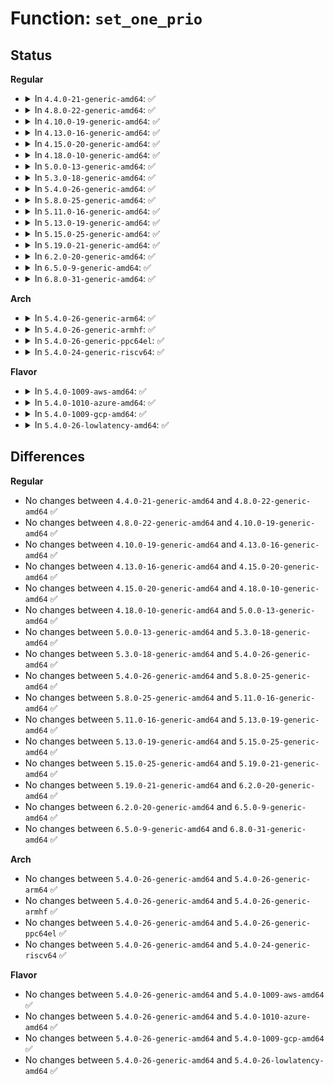# Function: <code>set_one_prio</code>

## Status
<b>Regular</b>
<ul>
<li>
<details>
<summary>In <code>4.4.0-21-generic-amd64</code>: ✅</summary>

```c
int set_one_prio(struct task_struct * p, int niceval, int error)
```

```json
{
  "name": "set_one_prio",
  "collision_type": "Unique Static",
  "inline_type": "No",
  "funcs": [
    {
      "addr": 18446744071579444352,
      "name": "set_one_prio",
      "external": false,
      "loc": "kernel/sys.c:151",
      "file": "kernel/sys.c",
      "inline": "seen, unknown",
      "caller_inline": [],
      "caller_func": [
        "kernel/sys.c:SyS_setpriority",
        "kernel/sys.c:SyS_setpriority",
        "kernel/sys.c:SyS_setpriority"
      ]
    }
  ],
  "symbols": [
    {
      "addr": 18446744071579444352,
      "name": "set_one_prio",
      "section": ".text",
      "bind": "STB_LOCAL",
      "size": 167
    }
  ]
}
```
</details>
</li>
<li>
<details>
<summary>In <code>4.8.0-22-generic-amd64</code>: ✅</summary>

```c
int set_one_prio(struct task_struct * p, int niceval, int error)
```

```json
{
  "name": "set_one_prio",
  "collision_type": "Unique Static",
  "inline_type": "No",
  "funcs": [
    {
      "addr": 18446744071579456992,
      "name": "set_one_prio",
      "external": false,
      "loc": "kernel/sys.c:151",
      "file": "kernel/sys.c",
      "inline": "seen, unknown",
      "caller_inline": [],
      "caller_func": [
        "kernel/sys.c:SyS_setpriority",
        "kernel/sys.c:SyS_setpriority",
        "kernel/sys.c:SyS_setpriority"
      ]
    }
  ],
  "symbols": [
    {
      "addr": 18446744071579456992,
      "name": "set_one_prio",
      "section": ".text",
      "bind": "STB_LOCAL",
      "size": 167
    }
  ]
}
```
</details>
</li>
<li>
<details>
<summary>In <code>4.10.0-19-generic-amd64</code>: ✅</summary>

```c
int set_one_prio(struct task_struct * p, int niceval, int error)
```

```json
{
  "name": "set_one_prio",
  "collision_type": "Unique Static",
  "inline_type": "No",
  "funcs": [
    {
      "addr": 18446744071579477456,
      "name": "set_one_prio",
      "external": false,
      "loc": "kernel/sys.c:151",
      "file": "kernel/sys.c",
      "inline": "seen, unknown",
      "caller_inline": [],
      "caller_func": [
        "kernel/sys.c:SyS_setpriority",
        "kernel/sys.c:SyS_setpriority",
        "kernel/sys.c:SyS_setpriority"
      ]
    }
  ],
  "symbols": [
    {
      "addr": 18446744071579477456,
      "name": "set_one_prio",
      "section": ".text",
      "bind": "STB_LOCAL",
      "size": 167
    }
  ]
}
```
</details>
</li>
<li>
<details>
<summary>In <code>4.13.0-16-generic-amd64</code>: ✅</summary>

```c
int set_one_prio(struct task_struct * p, int niceval, int error)
```

```json
{
  "name": "set_one_prio",
  "collision_type": "Unique Static",
  "inline_type": "No",
  "funcs": [
    {
      "addr": 18446744071579465616,
      "name": "set_one_prio",
      "external": false,
      "loc": "kernel/sys.c:158",
      "file": "kernel/sys.c",
      "inline": "seen, unknown",
      "caller_inline": [],
      "caller_func": [
        "kernel/sys.c:SyS_setpriority",
        "kernel/sys.c:SyS_setpriority",
        "kernel/sys.c:SyS_setpriority"
      ]
    }
  ],
  "symbols": [
    {
      "addr": 18446744071579465616,
      "name": "set_one_prio",
      "section": ".text",
      "bind": "STB_LOCAL",
      "size": 170
    }
  ]
}
```
</details>
</li>
<li>
<details>
<summary>In <code>4.15.0-20-generic-amd64</code>: ✅</summary>

```c
int set_one_prio(struct task_struct * p, int niceval, int error)
```

```json
{
  "name": "set_one_prio",
  "collision_type": "Unique Static",
  "inline_type": "No",
  "funcs": [
    {
      "addr": 18446744071579493504,
      "name": "set_one_prio",
      "external": false,
      "loc": "kernel/sys.c:165",
      "file": "kernel/sys.c",
      "inline": "seen, unknown",
      "caller_inline": [],
      "caller_func": [
        "kernel/sys.c:SyS_setpriority",
        "kernel/sys.c:SyS_setpriority",
        "kernel/sys.c:SyS_setpriority"
      ]
    }
  ],
  "symbols": [
    {
      "addr": 18446744071579493504,
      "name": "set_one_prio",
      "section": ".text",
      "bind": "STB_LOCAL",
      "size": 170
    }
  ]
}
```
</details>
</li>
<li>
<details>
<summary>In <code>4.18.0-10-generic-amd64</code>: ✅</summary>

```c
int set_one_prio(struct task_struct * p, int niceval, int error)
```

```json
{
  "name": "set_one_prio",
  "collision_type": "Unique Static",
  "inline_type": "No",
  "funcs": [
    {
      "addr": 18446744071579513632,
      "name": "set_one_prio",
      "external": false,
      "loc": "kernel/sys.c:172",
      "file": "kernel/sys.c",
      "inline": "seen, unknown",
      "caller_inline": [],
      "caller_func": [
        "kernel/sys.c:__ia32_sys_setpriority",
        "kernel/sys.c:__ia32_sys_setpriority",
        "kernel/sys.c:__ia32_sys_setpriority",
        "kernel/sys.c:__x64_sys_setpriority",
        "kernel/sys.c:__x64_sys_setpriority",
        "kernel/sys.c:__x64_sys_setpriority"
      ]
    }
  ],
  "symbols": [
    {
      "addr": 18446744071579513632,
      "name": "set_one_prio",
      "section": ".text",
      "bind": "STB_LOCAL",
      "size": 167
    }
  ]
}
```
</details>
</li>
<li>
<details>
<summary>In <code>5.0.0-13-generic-amd64</code>: ✅</summary>

```c
int set_one_prio(struct task_struct * p, int niceval, int error)
```

```json
{
  "name": "set_one_prio",
  "collision_type": "Unique Static",
  "inline_type": "No",
  "funcs": [
    {
      "addr": 18446744071579549488,
      "name": "set_one_prio",
      "external": false,
      "loc": "kernel/sys.c:172",
      "file": "kernel/sys.c",
      "inline": "seen, unknown",
      "caller_inline": [],
      "caller_func": [
        "kernel/sys.c:__ia32_sys_setpriority",
        "kernel/sys.c:__ia32_sys_setpriority",
        "kernel/sys.c:__ia32_sys_setpriority",
        "kernel/sys.c:__x64_sys_setpriority",
        "kernel/sys.c:__x64_sys_setpriority",
        "kernel/sys.c:__x64_sys_setpriority"
      ]
    }
  ],
  "symbols": [
    {
      "addr": 18446744071579549488,
      "name": "set_one_prio",
      "section": ".text",
      "bind": "STB_LOCAL",
      "size": 167
    }
  ]
}
```
</details>
</li>
<li>
<details>
<summary>In <code>5.3.0-18-generic-amd64</code>: ✅</summary>

```c
int set_one_prio(struct task_struct * p, int niceval, int error)
```

```json
{
  "name": "set_one_prio",
  "collision_type": "Unique Static",
  "inline_type": "No",
  "funcs": [
    {
      "addr": 18446744071579571168,
      "name": "set_one_prio",
      "external": false,
      "loc": "kernel/sys.c:172",
      "file": "kernel/sys.c",
      "inline": "seen, unknown",
      "caller_inline": [],
      "caller_func": [
        "kernel/sys.c:__ia32_sys_setpriority",
        "kernel/sys.c:__ia32_sys_setpriority",
        "kernel/sys.c:__ia32_sys_setpriority",
        "kernel/sys.c:__x64_sys_setpriority",
        "kernel/sys.c:__x64_sys_setpriority",
        "kernel/sys.c:__x64_sys_setpriority"
      ]
    }
  ],
  "symbols": [
    {
      "addr": 18446744071579571168,
      "name": "set_one_prio",
      "section": ".text",
      "bind": "STB_LOCAL",
      "size": 166
    }
  ]
}
```
</details>
</li>
<li>
<details>
<summary>In <code>5.4.0-26-generic-amd64</code>: ✅</summary>

```c
int set_one_prio(struct task_struct * p, int niceval, int error)
```

```json
{
  "name": "set_one_prio",
  "collision_type": "Unique Static",
  "inline_type": "No",
  "funcs": [
    {
      "addr": 18446744071579597488,
      "name": "set_one_prio",
      "external": false,
      "loc": "kernel/sys.c:172",
      "file": "kernel/sys.c",
      "inline": "seen, unknown",
      "caller_inline": [],
      "caller_func": [
        "kernel/sys.c:__ia32_sys_setpriority",
        "kernel/sys.c:__ia32_sys_setpriority",
        "kernel/sys.c:__ia32_sys_setpriority",
        "kernel/sys.c:__x64_sys_setpriority",
        "kernel/sys.c:__x64_sys_setpriority",
        "kernel/sys.c:__x64_sys_setpriority"
      ]
    }
  ],
  "symbols": [
    {
      "addr": 18446744071579597488,
      "name": "set_one_prio",
      "section": ".text",
      "bind": "STB_LOCAL",
      "size": 166
    }
  ]
}
```
</details>
</li>
<li>
<details>
<summary>In <code>5.8.0-25-generic-amd64</code>: ✅</summary>

```c
int set_one_prio(struct task_struct * p, int niceval, int error)
```

```json
{
  "name": "set_one_prio",
  "collision_type": "Unique Static",
  "inline_type": "No",
  "funcs": [
    {
      "addr": 18446744071579629424,
      "name": "set_one_prio",
      "external": false,
      "loc": "kernel/sys.c:173",
      "file": "kernel/sys.c",
      "inline": "seen, unknown",
      "caller_inline": [],
      "caller_func": [
        "kernel/sys.c:__do_sys_setpriority",
        "kernel/sys.c:__do_sys_setpriority",
        "kernel/sys.c:__do_sys_setpriority"
      ]
    }
  ],
  "symbols": [
    {
      "addr": 18446744071579629424,
      "name": "set_one_prio",
      "section": ".text",
      "bind": "STB_LOCAL",
      "size": 166
    }
  ]
}
```
</details>
</li>
<li>
<details>
<summary>In <code>5.11.0-16-generic-amd64</code>: ✅</summary>

```c
int set_one_prio(struct task_struct * p, int niceval, int error)
```

```json
{
  "name": "set_one_prio",
  "collision_type": "Unique Static",
  "inline_type": "No",
  "funcs": [
    {
      "addr": 18446744071579609328,
      "name": "set_one_prio",
      "external": false,
      "loc": "kernel/sys.c:174",
      "file": "kernel/sys.c",
      "inline": "seen, unknown",
      "caller_inline": [],
      "caller_func": [
        "kernel/sys.c:__do_sys_setpriority",
        "kernel/sys.c:__do_sys_setpriority",
        "kernel/sys.c:__do_sys_setpriority"
      ]
    }
  ],
  "symbols": [
    {
      "addr": 18446744071579609328,
      "name": "set_one_prio",
      "section": ".text",
      "bind": "STB_LOCAL",
      "size": 166
    }
  ]
}
```
</details>
</li>
<li>
<details>
<summary>In <code>5.13.0-19-generic-amd64</code>: ✅</summary>

```c
int set_one_prio(struct task_struct * p, int niceval, int error)
```

```json
{
  "name": "set_one_prio",
  "collision_type": "Unique Static",
  "inline_type": "No",
  "funcs": [
    {
      "addr": 18446744071579615776,
      "name": "set_one_prio",
      "external": false,
      "loc": "kernel/sys.c:179",
      "file": "kernel/sys.c",
      "inline": "seen, unknown",
      "caller_inline": [],
      "caller_func": [
        "kernel/sys.c:__do_sys_setpriority",
        "kernel/sys.c:__do_sys_setpriority",
        "kernel/sys.c:__do_sys_setpriority"
      ]
    }
  ],
  "symbols": [
    {
      "addr": 18446744071579615776,
      "name": "set_one_prio",
      "section": ".text",
      "bind": "STB_LOCAL",
      "size": 166
    }
  ]
}
```
</details>
</li>
<li>
<details>
<summary>In <code>5.15.0-25-generic-amd64</code>: ✅</summary>

```c
int set_one_prio(struct task_struct * p, int niceval, int error)
```

```json
{
  "name": "set_one_prio",
  "collision_type": "Unique Static",
  "inline_type": "No",
  "funcs": [
    {
      "addr": 18446744071579692048,
      "name": "set_one_prio",
      "external": false,
      "loc": "kernel/sys.c:179",
      "file": "kernel/sys.c",
      "inline": "seen, unknown",
      "caller_inline": [],
      "caller_func": [
        "kernel/sys.c:__do_sys_setpriority",
        "kernel/sys.c:__do_sys_setpriority",
        "kernel/sys.c:__do_sys_setpriority"
      ]
    }
  ],
  "symbols": [
    {
      "addr": 18446744071579692048,
      "name": "set_one_prio",
      "section": ".text",
      "bind": "STB_LOCAL",
      "size": 166
    }
  ]
}
```
</details>
</li>
<li>
<details>
<summary>In <code>5.19.0-21-generic-amd64</code>: ✅</summary>

```c
int set_one_prio(struct task_struct * p, int niceval, int error)
```

```json
{
  "name": "set_one_prio",
  "collision_type": "Unique Static",
  "inline_type": "No",
  "funcs": [
    {
      "addr": 18446744071579790736,
      "name": "set_one_prio",
      "external": false,
      "loc": "kernel/sys.c:186",
      "file": "kernel/sys.c",
      "inline": "seen, unknown",
      "caller_inline": [],
      "caller_func": [
        "kernel/sys.c:__do_sys_setpriority",
        "kernel/sys.c:__do_sys_setpriority",
        "kernel/sys.c:__do_sys_setpriority"
      ]
    }
  ],
  "symbols": [
    {
      "addr": 18446744071579790736,
      "name": "set_one_prio",
      "section": ".text",
      "bind": "STB_LOCAL",
      "size": 187
    }
  ]
}
```
</details>
</li>
<li>
<details>
<summary>In <code>6.2.0-20-generic-amd64</code>: ✅</summary>

```c
int set_one_prio(struct task_struct * p, int niceval, int error)
```

```json
{
  "name": "set_one_prio",
  "collision_type": "Unique Static",
  "inline_type": "No",
  "funcs": [
    {
      "addr": 18446744071579924832,
      "name": "set_one_prio",
      "external": false,
      "loc": "kernel/sys.c:187",
      "file": "kernel/sys.c",
      "inline": "seen, unknown",
      "caller_inline": [],
      "caller_func": [
        "kernel/sys.c:__do_sys_setpriority",
        "kernel/sys.c:__do_sys_setpriority",
        "kernel/sys.c:__do_sys_setpriority"
      ]
    }
  ],
  "symbols": [
    {
      "addr": 18446744071579924832,
      "name": "set_one_prio",
      "section": ".text",
      "bind": "STB_LOCAL",
      "size": 187
    }
  ]
}
```
</details>
</li>
<li>
<details>
<summary>In <code>6.5.0-9-generic-amd64</code>: ✅</summary>

```c
int set_one_prio(struct task_struct * p, int niceval, int error)
```

```json
{
  "name": "set_one_prio",
  "collision_type": "Unique Static",
  "inline_type": "No",
  "funcs": [
    {
      "addr": 18446744071579974736,
      "name": "set_one_prio",
      "external": false,
      "loc": "kernel/sys.c:194",
      "file": "kernel/sys.c",
      "inline": "seen, unknown",
      "caller_inline": [],
      "caller_func": [
        "kernel/sys.c:__do_sys_setpriority",
        "kernel/sys.c:__do_sys_setpriority",
        "kernel/sys.c:__do_sys_setpriority"
      ]
    }
  ],
  "symbols": [
    {
      "addr": 18446744071579974736,
      "name": "set_one_prio",
      "section": ".text",
      "bind": "STB_LOCAL",
      "size": 201
    }
  ]
}
```
</details>
</li>
<li>
<details>
<summary>In <code>6.8.0-31-generic-amd64</code>: ✅</summary>

```c
int set_one_prio(struct task_struct * p, int niceval, int error)
```

```json
{
  "name": "set_one_prio",
  "collision_type": "Unique Static",
  "inline_type": "No",
  "funcs": [
    {
      "addr": 18446744071580014144,
      "name": "set_one_prio",
      "external": false,
      "loc": "kernel/sys.c:194",
      "file": "kernel/sys.c",
      "inline": "seen, unknown",
      "caller_inline": [],
      "caller_func": [
        "kernel/sys.c:__do_sys_setpriority",
        "kernel/sys.c:__do_sys_setpriority",
        "kernel/sys.c:__do_sys_setpriority"
      ]
    }
  ],
  "symbols": [
    {
      "addr": 18446744071580014144,
      "name": "set_one_prio",
      "section": ".text",
      "bind": "STB_LOCAL",
      "size": 201
    }
  ]
}
```
</details>
</li>
</ul>
<b>Arch</b>
<ul>
<li>
<details>
<summary>In <code>5.4.0-26-generic-arm64</code>: ✅</summary>

```c
int set_one_prio(struct task_struct * p, int niceval, int error)
```

```json
{
  "name": "set_one_prio",
  "collision_type": "Unique Static",
  "inline_type": "No",
  "funcs": [
    {
      "addr": 18446603336490762624,
      "name": "set_one_prio",
      "external": false,
      "loc": "kernel/sys.c:172",
      "file": "kernel/sys.c",
      "inline": "seen, unknown",
      "caller_inline": [],
      "caller_func": [
        "kernel/sys.c:__arm64_sys_setpriority",
        "kernel/sys.c:__arm64_sys_setpriority",
        "kernel/sys.c:__arm64_sys_setpriority"
      ]
    }
  ],
  "symbols": [
    {
      "addr": 18446603336490762624,
      "name": "set_one_prio",
      "section": ".text",
      "bind": "STB_LOCAL",
      "size": 212
    }
  ]
}
```
</details>
</li>
<li>
<details>
<summary>In <code>5.4.0-26-generic-armhf</code>: ✅</summary>

```c
int set_one_prio(struct task_struct * p, int niceval, int error)
```

```json
{
  "name": "set_one_prio",
  "collision_type": "Unique Static",
  "inline_type": "No",
  "funcs": [
    {
      "addr": 3224808280,
      "name": "set_one_prio",
      "external": false,
      "loc": "kernel/sys.c:172",
      "file": "kernel/sys.c",
      "inline": "seen, unknown",
      "caller_inline": [],
      "caller_func": [
        "kernel/sys.c:__se_sys_setpriority",
        "kernel/sys.c:__se_sys_setpriority",
        "kernel/sys.c:__se_sys_setpriority"
      ]
    }
  ],
  "symbols": [
    {
      "addr": 3224808280,
      "name": "set_one_prio",
      "section": ".text",
      "bind": "STB_LOCAL",
      "size": 204
    }
  ]
}
```
</details>
</li>
<li>
<details>
<summary>In <code>5.4.0-26-generic-ppc64el</code>: ✅</summary>

```c
int set_one_prio(struct task_struct * p, int niceval, int error)
```

```json
{
  "name": "set_one_prio",
  "collision_type": "Unique Static",
  "inline_type": "No",
  "funcs": [
    {
      "addr": 13835058055283588608,
      "name": "set_one_prio",
      "external": false,
      "loc": "kernel/sys.c:172",
      "file": "kernel/sys.c",
      "inline": "seen, unknown",
      "caller_inline": [],
      "caller_func": [
        "kernel/sys.c:__se_sys_setpriority",
        "kernel/sys.c:__se_sys_setpriority",
        "kernel/sys.c:__se_sys_setpriority"
      ]
    }
  ],
  "symbols": [
    {
      "addr": 13835058055283588608,
      "name": "set_one_prio",
      "section": ".text",
      "bind": "STB_LOCAL",
      "size": 296
    }
  ]
}
```
</details>
</li>
<li>
<details>
<summary>In <code>5.4.0-24-generic-riscv64</code>: ✅</summary>

```c
int set_one_prio(struct task_struct * p, int niceval, int error)
```

```json
{
  "name": "set_one_prio",
  "collision_type": "Unique Static",
  "inline_type": "No",
  "funcs": [
    {
      "addr": 18446743936271458220,
      "name": "set_one_prio",
      "external": false,
      "loc": "kernel/sys.c:172",
      "file": "kernel/sys.c",
      "inline": "seen, unknown",
      "caller_inline": [],
      "caller_func": [
        "kernel/sys.c:__se_sys_setpriority",
        "kernel/sys.c:__se_sys_setpriority",
        "kernel/sys.c:__se_sys_setpriority"
      ]
    }
  ],
  "symbols": [
    {
      "addr": 18446743936271458220,
      "name": "set_one_prio",
      "section": ".text",
      "bind": "STB_LOCAL",
      "size": 164
    }
  ]
}
```
</details>
</li>
</ul>
<b>Flavor</b>
<ul>
<li>
<details>
<summary>In <code>5.4.0-1009-aws-amd64</code>: ✅</summary>

```c
int set_one_prio(struct task_struct * p, int niceval, int error)
```

```json
{
  "name": "set_one_prio",
  "collision_type": "Unique Static",
  "inline_type": "No",
  "funcs": [
    {
      "addr": 18446744071579573792,
      "name": "set_one_prio",
      "external": false,
      "loc": "kernel/sys.c:172",
      "file": "kernel/sys.c",
      "inline": "seen, unknown",
      "caller_inline": [],
      "caller_func": [
        "kernel/sys.c:__ia32_sys_setpriority",
        "kernel/sys.c:__ia32_sys_setpriority",
        "kernel/sys.c:__ia32_sys_setpriority",
        "kernel/sys.c:__x64_sys_setpriority",
        "kernel/sys.c:__x64_sys_setpriority",
        "kernel/sys.c:__x64_sys_setpriority"
      ]
    }
  ],
  "symbols": [
    {
      "addr": 18446744071579573792,
      "name": "set_one_prio",
      "section": ".text",
      "bind": "STB_LOCAL",
      "size": 166
    }
  ]
}
```
</details>
</li>
<li>
<details>
<summary>In <code>5.4.0-1010-azure-amd64</code>: ✅</summary>

```c
int set_one_prio(struct task_struct * p, int niceval, int error)
```

```json
{
  "name": "set_one_prio",
  "collision_type": "Unique Static",
  "inline_type": "No",
  "funcs": [
    {
      "addr": 18446744071579502400,
      "name": "set_one_prio",
      "external": false,
      "loc": "kernel/sys.c:172",
      "file": "kernel/sys.c",
      "inline": "seen, unknown",
      "caller_inline": [],
      "caller_func": [
        "kernel/sys.c:__ia32_sys_setpriority",
        "kernel/sys.c:__ia32_sys_setpriority",
        "kernel/sys.c:__ia32_sys_setpriority",
        "kernel/sys.c:__x64_sys_setpriority",
        "kernel/sys.c:__x64_sys_setpriority",
        "kernel/sys.c:__x64_sys_setpriority"
      ]
    }
  ],
  "symbols": [
    {
      "addr": 18446744071579502400,
      "name": "set_one_prio",
      "section": ".text",
      "bind": "STB_LOCAL",
      "size": 166
    }
  ]
}
```
</details>
</li>
<li>
<details>
<summary>In <code>5.4.0-1009-gcp-amd64</code>: ✅</summary>

```c
int set_one_prio(struct task_struct * p, int niceval, int error)
```

```json
{
  "name": "set_one_prio",
  "collision_type": "Unique Static",
  "inline_type": "No",
  "funcs": [
    {
      "addr": 18446744071579571072,
      "name": "set_one_prio",
      "external": false,
      "loc": "kernel/sys.c:172",
      "file": "kernel/sys.c",
      "inline": "seen, unknown",
      "caller_inline": [],
      "caller_func": [
        "kernel/sys.c:__ia32_sys_setpriority",
        "kernel/sys.c:__ia32_sys_setpriority",
        "kernel/sys.c:__ia32_sys_setpriority",
        "kernel/sys.c:__x64_sys_setpriority",
        "kernel/sys.c:__x64_sys_setpriority",
        "kernel/sys.c:__x64_sys_setpriority"
      ]
    }
  ],
  "symbols": [
    {
      "addr": 18446744071579571072,
      "name": "set_one_prio",
      "section": ".text",
      "bind": "STB_LOCAL",
      "size": 166
    }
  ]
}
```
</details>
</li>
<li>
<details>
<summary>In <code>5.4.0-26-lowlatency-amd64</code>: ✅</summary>

```c
int set_one_prio(struct task_struct * p, int niceval, int error)
```

```json
{
  "name": "set_one_prio",
  "collision_type": "Unique Static",
  "inline_type": "No",
  "funcs": [
    {
      "addr": 18446744071579603888,
      "name": "set_one_prio",
      "external": false,
      "loc": "kernel/sys.c:172",
      "file": "kernel/sys.c",
      "inline": "seen, unknown",
      "caller_inline": [],
      "caller_func": [
        "kernel/sys.c:__ia32_sys_setpriority",
        "kernel/sys.c:__ia32_sys_setpriority",
        "kernel/sys.c:__ia32_sys_setpriority",
        "kernel/sys.c:__x64_sys_setpriority",
        "kernel/sys.c:__x64_sys_setpriority",
        "kernel/sys.c:__x64_sys_setpriority"
      ]
    }
  ],
  "symbols": [
    {
      "addr": 18446744071579603888,
      "name": "set_one_prio",
      "section": ".text",
      "bind": "STB_LOCAL",
      "size": 166
    }
  ]
}
```
</details>
</li>
</ul>

## Differences
<b>Regular</b>
<ul>
<li>
No changes between <code>4.4.0-21-generic-amd64</code> and <code>4.8.0-22-generic-amd64</code> ✅
</li>
<li>
No changes between <code>4.8.0-22-generic-amd64</code> and <code>4.10.0-19-generic-amd64</code> ✅
</li>
<li>
No changes between <code>4.10.0-19-generic-amd64</code> and <code>4.13.0-16-generic-amd64</code> ✅
</li>
<li>
No changes between <code>4.13.0-16-generic-amd64</code> and <code>4.15.0-20-generic-amd64</code> ✅
</li>
<li>
No changes between <code>4.15.0-20-generic-amd64</code> and <code>4.18.0-10-generic-amd64</code> ✅
</li>
<li>
No changes between <code>4.18.0-10-generic-amd64</code> and <code>5.0.0-13-generic-amd64</code> ✅
</li>
<li>
No changes between <code>5.0.0-13-generic-amd64</code> and <code>5.3.0-18-generic-amd64</code> ✅
</li>
<li>
No changes between <code>5.3.0-18-generic-amd64</code> and <code>5.4.0-26-generic-amd64</code> ✅
</li>
<li>
No changes between <code>5.4.0-26-generic-amd64</code> and <code>5.8.0-25-generic-amd64</code> ✅
</li>
<li>
No changes between <code>5.8.0-25-generic-amd64</code> and <code>5.11.0-16-generic-amd64</code> ✅
</li>
<li>
No changes between <code>5.11.0-16-generic-amd64</code> and <code>5.13.0-19-generic-amd64</code> ✅
</li>
<li>
No changes between <code>5.13.0-19-generic-amd64</code> and <code>5.15.0-25-generic-amd64</code> ✅
</li>
<li>
No changes between <code>5.15.0-25-generic-amd64</code> and <code>5.19.0-21-generic-amd64</code> ✅
</li>
<li>
No changes between <code>5.19.0-21-generic-amd64</code> and <code>6.2.0-20-generic-amd64</code> ✅
</li>
<li>
No changes between <code>6.2.0-20-generic-amd64</code> and <code>6.5.0-9-generic-amd64</code> ✅
</li>
<li>
No changes between <code>6.5.0-9-generic-amd64</code> and <code>6.8.0-31-generic-amd64</code> ✅
</li>
</ul>
<b>Arch</b>
<ul>
<li>
No changes between <code>5.4.0-26-generic-amd64</code> and <code>5.4.0-26-generic-arm64</code> ✅
</li>
<li>
No changes between <code>5.4.0-26-generic-amd64</code> and <code>5.4.0-26-generic-armhf</code> ✅
</li>
<li>
No changes between <code>5.4.0-26-generic-amd64</code> and <code>5.4.0-26-generic-ppc64el</code> ✅
</li>
<li>
No changes between <code>5.4.0-26-generic-amd64</code> and <code>5.4.0-24-generic-riscv64</code> ✅
</li>
</ul>
<b>Flavor</b>
<ul>
<li>
No changes between <code>5.4.0-26-generic-amd64</code> and <code>5.4.0-1009-aws-amd64</code> ✅
</li>
<li>
No changes between <code>5.4.0-26-generic-amd64</code> and <code>5.4.0-1010-azure-amd64</code> ✅
</li>
<li>
No changes between <code>5.4.0-26-generic-amd64</code> and <code>5.4.0-1009-gcp-amd64</code> ✅
</li>
<li>
No changes between <code>5.4.0-26-generic-amd64</code> and <code>5.4.0-26-lowlatency-amd64</code> ✅
</li>
</ul>
